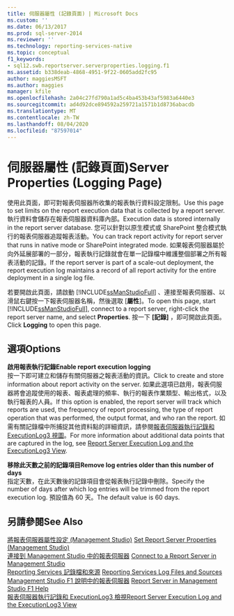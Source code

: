 ```yaml
---
title: 伺服器屬性 (記錄頁面) | Microsoft Docs
ms.custom: ''
ms.date: 06/13/2017
ms.prod: sql-server-2014
ms.reviewer: ''
ms.technology: reporting-services-native
ms.topic: conceptual
f1_keywords:
- sql12.swb.reportserver.serverproperties.logging.f1
ms.assetid: b338deab-4868-4951-9f22-0605add2fc95
author: maggiesMSFT
ms.author: maggies
manager: kfile
ms.openlocfilehash: 2a04c27fd790a1ad5c4ba453b43af5983a6440e3
ms.sourcegitcommit: ad4d92dce894592a259721a1571b1d8736abacdb
ms.translationtype: MT
ms.contentlocale: zh-TW
ms.lasthandoff: 08/04/2020
ms.locfileid: "87597014"
---
```

# <a name="server-properties-logging-page"></a><span data-ttu-id="815fb-102">伺服器屬性 (記錄頁面)</span><span class="sxs-lookup"><span data-stu-id="815fb-102">Server Properties (Logging Page)</span></span>
  <span data-ttu-id="815fb-103">使用此頁面，即可對報表伺服器所收集的報表執行資料設定限制。</span><span class="sxs-lookup"><span data-stu-id="815fb-103">Use this page to set limits on the report execution data that is collected by a report server.</span></span> <span data-ttu-id="815fb-104">執行資料會儲存在報表伺服器資料庫內部。</span><span class="sxs-lookup"><span data-stu-id="815fb-104">Execution data is stored internally in the report server database.</span></span> <span data-ttu-id="815fb-105">您可以針對以原生模式或 SharePoint 整合模式執行的報表伺服器追蹤報表活動。</span><span class="sxs-lookup"><span data-stu-id="815fb-105">You can track report activity for report server that runs in native mode or SharePoint integrated mode.</span></span> <span data-ttu-id="815fb-106">如果報表伺服器屬於向外延展部署的一部分，報表執行記錄就會在單一記錄檔中維護整個部署之所有報表活動的記錄。</span><span class="sxs-lookup"><span data-stu-id="815fb-106">If the report server is part of a scale-out deployment, the report execution log maintains a record of all report activity for the entire deployment in a single log file.</span></span>  
  
 <span data-ttu-id="815fb-107">若要開啟此頁面，請啟動 [!INCLUDE[ssManStudioFull](../../includes/ssmanstudiofull-md.md)] 、連接至報表伺服器、以滑鼠右鍵按一下報表伺服器名稱，然後選取 [**屬性**]。</span><span class="sxs-lookup"><span data-stu-id="815fb-107">To open this page, start [!INCLUDE[ssManStudioFull](../../includes/ssmanstudiofull-md.md)], connect to a report server, right-click the report server name, and select **Properties**.</span></span> <span data-ttu-id="815fb-108">按一下 **[記錄]** ，即可開啟此頁面。</span><span class="sxs-lookup"><span data-stu-id="815fb-108">Click **Logging** to open this page.</span></span>  
  
## <a name="options"></a><span data-ttu-id="815fb-109">選項</span><span class="sxs-lookup"><span data-stu-id="815fb-109">Options</span></span>  
 <span data-ttu-id="815fb-110">**啟用報表執行記錄**</span><span class="sxs-lookup"><span data-stu-id="815fb-110">**Enable report execution logging**</span></span>  
 <span data-ttu-id="815fb-111">按一下即可建立和儲存有關伺服器之報表活動的資訊。</span><span class="sxs-lookup"><span data-stu-id="815fb-111">Click to create and store information about report activity on the server.</span></span> <span data-ttu-id="815fb-112">如果此選項已啟用，報表伺服器將會追蹤使用的報表、報表處理的頻率、執行的報表作業類型、輸出格式，以及執行報表的人員。</span><span class="sxs-lookup"><span data-stu-id="815fb-112">If this option is enabled, the report server will track which reports are used, the frequency of report processing, the type of report operation that was performed, the output format, and who ran the report.</span></span> <span data-ttu-id="815fb-113">如需有關記錄檔中所捕捉其他資料點的詳細資訊，請參閱[報表伺服器執行記錄和 ExecutionLog3 視圖](../report-server/report-server-executionlog-and-the-executionlog3-view.md)。</span><span class="sxs-lookup"><span data-stu-id="815fb-113">For more information about additional data points that are captured in the log, see [Report Server Execution Log and the ExecutionLog3 View](../report-server/report-server-executionlog-and-the-executionlog3-view.md).</span></span>  
  
 <span data-ttu-id="815fb-114">**移除此天數之前的記錄項目**</span><span class="sxs-lookup"><span data-stu-id="815fb-114">**Remove log entries older than this number of days**</span></span>  
 <span data-ttu-id="815fb-115">指定天數，在此天數後的記錄項目會從報表執行記錄中刪除。</span><span class="sxs-lookup"><span data-stu-id="815fb-115">Specify the number of days after which log entries will be trimmed from the report execution log.</span></span> <span data-ttu-id="815fb-116">預設值為 60 天。</span><span class="sxs-lookup"><span data-stu-id="815fb-116">The default value is 60 days.</span></span>  
  
## <a name="see-also"></a><span data-ttu-id="815fb-117">另請參閱</span><span class="sxs-lookup"><span data-stu-id="815fb-117">See Also</span></span>  
 <span data-ttu-id="815fb-118">[將報表伺服器屬性設定 &#40;Management Studio&#41;](set-report-server-properties-management-studio.md) </span><span class="sxs-lookup"><span data-stu-id="815fb-118">[Set Report Server Properties &#40;Management Studio&#41;](set-report-server-properties-management-studio.md) </span></span>  
 <span data-ttu-id="815fb-119">[連接到 Management Studio 中的報表伺服器](connect-to-a-report-server-in-management-studio.md) </span><span class="sxs-lookup"><span data-stu-id="815fb-119">[Connect to a Report Server in Management Studio](connect-to-a-report-server-in-management-studio.md) </span></span>  
 <span data-ttu-id="815fb-120">[Reporting Services 記錄檔和來源](../report-server/reporting-services-log-files-and-sources.md) </span><span class="sxs-lookup"><span data-stu-id="815fb-120">[Reporting Services Log Files and Sources](../report-server/reporting-services-log-files-and-sources.md) </span></span>  
 <span data-ttu-id="815fb-121">[Management Studio F1 說明中的報表伺服器](report-server-in-management-studio-f1-help.md) </span><span class="sxs-lookup"><span data-stu-id="815fb-121">[Report Server in Management Studio F1 Help](report-server-in-management-studio-f1-help.md) </span></span>  
 [<span data-ttu-id="815fb-122">報表伺服器執行記錄和 ExecutionLog3 檢視</span><span class="sxs-lookup"><span data-stu-id="815fb-122">Report Server Execution Log and the ExecutionLog3 View</span></span>](../report-server/report-server-executionlog-and-the-executionlog3-view.md)  
  
  
